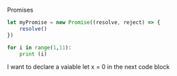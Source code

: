 Promises

```javascript
let myPromise = new Promise((resolve, reject) => {
    resolve()
})
```

```python
for i in range(1,11):
    print (i)
```

I want to declare a vaiable let x = 0 in the next code block 
